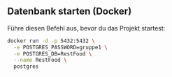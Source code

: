 ## Datenbank starten (Docker)

Führe diesen Befehl aus, bevor du das Projekt startest:

```bash
docker run -d -p 5432:5432 \
  -e POSTGRES_PASSWORD=gruppe1 \
  -e POSTGRES_DB=RestFood \
  --name RestFood \
  postgres
